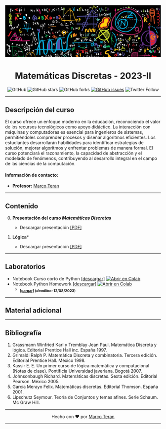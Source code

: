 [![banner](/_assets/pics/discmath_banner.jpg)](https://github.com/marcoteran/discmath)
---
<div align="center">

# Matemáticas Discretas - 2023-II
![GitHub](https://img.shields.io/github/license/marcoteran/discmath)
![GitHub stars](https://img.shields.io/github/stars/marcoteran/discmath)
![GitHub forks](https://img.shields.io/github/forks/marcoteran/discmath)
[![GitHub issues](https://img.shields.io/github/issues/marcoteran/discmath?color=%23fa251e&logo=GitHub)](https://github.com/marcoteran/discmath/issues)
![Twitter Follow](https://img.shields.io/twitter/follow/marcotulioteran?style=social)
</div>

---
## Descripción del curso
El curso ofrece un enfoque moderno en la educación, reconociendo el valor de los recursos tecnológicos como apoyo didáctico. La interacción con máquinas y computadoras es esencial para ingenieros de sistemas, permitiéndoles comprender procesos y diseñar algoritmos eficientes. Los estudiantes desarrollarán habilidades para identificar estrategias de solución, mejorar algoritmos y enfrentar problemas de manera formal. El curso potenciará el razonamiento, la capacidad de abstracción y el modelado de fenómenos, contribuyendo al desarrollo integral en el campo de las ciencias de la computación.

#### Información de contacto:
* **Profesor:** [Marco Teran](https://marcoteran.github.io/)
---

## Contenido
0. **Presentación del curso *Matemáticas Discretas***
	* Descargar presentación [[PDF]](https://github.com/marcoteran/discmath/raw/master/lectures/00_discmath_syllabus.pdf)

1. **Lógica***
	* Descargar presentación [[PDF]](https://github.com/marcoteran/discmath/raw/master/lectures/01_discmath_logic.pdf)
---
## Laboratorios
- Notebook Curso corto de Python [[descargar]](https://github.com/marcoteran/discmath/blob/master/laboratory/notebooks/03_progfund_pythoncrashcourse.ipynb)
			[![Abrir en Colab](https://colab.research.google.com/assets/colab-badge.svg)](https://colab.research.google.com/github/marcoteran/discmath/blob/master/laboratory/notebooks/01_discmath_pythoncrashcourse.ipynb)
- Notebook Python Homework [[descargar]](https://github.com/marcoteran/discmath/blob/master/laboratory/notebooks/05_progfund_pythoncrashcoursehomework.ipynb)
			[![Abrir en Colab](https://colab.research.google.com/assets/colab-badge.svg)](https://colab.research.google.com/github/marcoteran/discmath/blob/master/laboratory/notebooks/02_discmath_pythoncrashcoursehomework.ipynb)
	* <sub>**[[cargar]](https://forms.office.com/r/pymbQZVxG3) (*deadline:* 12/08/2023)**</sub>

---
## Material adicional


---
## Bibliografía
1. Grassmann Winfried Karl y Tremblay Jean Paul. Matemática Discreta y lógica. Editorial Prentice Hall inc. España 1997.
2. Grimaldi Ralph P. Matemática Discreta y combinatoria. Tercera edición. Editorial Prentice Hall. México 1998.
3. Kassir E. E. Un primer curso de lógica matemática y computacional (Notas de clase). Pontificia Universidad javeriana. Bogotá 2007.
4. Johnsonbaugh Richard. Matemáticas discretas. Sexta edición. Editorial Pearson. México 2005.
5. García Merayo Felix. Matemáticas discretas. Editorial Thomson. España 2001.
6. Lipschutz Seymour. Teoría de Conjuntos y temas afines. Serie Schaum. Mc Graw Hill.

---

<div align="center">

Hecho con ❤️ por [Marco Teran](https://github.com/marcoteran)

</div>

---